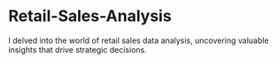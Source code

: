 # Retail-Sales-Analysis
 I delved into the world of retail sales data analysis, uncovering valuable insights that drive strategic decisions.
